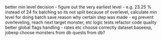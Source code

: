 better min level decision - figure out the very earliest level - e.g. 23.25 % instead of 24
fix batching so its not split because of overlevel, calculate min level for doing batch
save reason why certain step was made - eg prevent overleveling, reach next target monster, etc
logic tests
refactor
code quality
better global flags handling - rates etc
choose correctly dataset baseexp, jobexp
choose monsters from db
quests from db?